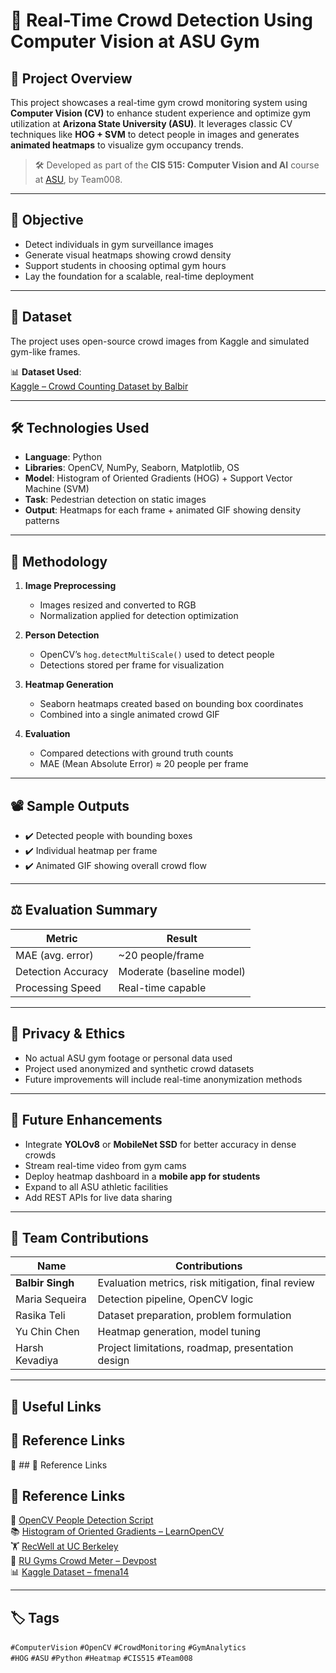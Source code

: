 # 🧠 Real-Time Crowd Detection Using Computer Vision at ASU Gym

## 📌 Project Overview

This project showcases a real-time gym crowd monitoring system using **Computer Vision (CV)** to enhance student experience and optimize gym utilization at **Arizona State University (ASU)**. It leverages classic CV techniques like **HOG + SVM** to detect people in images and generates **animated heatmaps** to visualize gym occupancy trends.

> 🛠 Developed as part of the **CIS 515: Computer Vision and AI** course at [ASU](https://www.asu.edu), by Team008.

---

## 🎯 Objective

- Detect individuals in gym surveillance images  
- Generate visual heatmaps showing crowd density  
- Support students in choosing optimal gym hours  
- Lay the foundation for a scalable, real-time deployment

---

## 📂 Dataset

The project uses open-source crowd images from Kaggle and simulated gym-like frames.

📊 **Dataset Used**:  
[Kaggle – Crowd Counting Dataset by Balbir](https://www.kaggle.com/datasets/balbir27/ai-crowd-monitoring)

---

## 🛠 Technologies Used

- **Language**: Python  
- **Libraries**: OpenCV, NumPy, Seaborn, Matplotlib, OS  
- **Model**: Histogram of Oriented Gradients (HOG) + Support Vector Machine (SVM)  
- **Task**: Pedestrian detection on static images  
- **Output**: Heatmaps for each frame + animated GIF showing density patterns

---

## 🧪 Methodology

1. **Image Preprocessing**
   - Images resized and converted to RGB
   - Normalization applied for detection optimization

2. **Person Detection**
   - OpenCV’s `hog.detectMultiScale()` used to detect people
   - Detections stored per frame for visualization

3. **Heatmap Generation**
   - Seaborn heatmaps created based on bounding box coordinates
   - Combined into a single animated crowd GIF

4. **Evaluation**
   - Compared detections with ground truth counts
   - MAE (Mean Absolute Error) ≈ 20 people per frame

---

## 📽 Sample Outputs

- ✔️ Detected people with bounding boxes  
- ✔️ Individual heatmap per frame  
- ✔️ Animated GIF showing overall crowd flow

---

## ⚖️ Evaluation Summary

| Metric              | Result             |
|---------------------|--------------------|
| MAE (avg. error)    | ~20 people/frame   |
| Detection Accuracy  | Moderate (baseline model) |
| Processing Speed    | Real-time capable  |

---

## 🔐 Privacy & Ethics

- No actual ASU gym footage or personal data used  
- Project used anonymized and synthetic crowd datasets  
- Future improvements will include real-time anonymization methods

---

## 🚀 Future Enhancements

- Integrate **YOLOv8** or **MobileNet SSD** for better accuracy in dense crowds  
- Stream real-time video from gym cams  
- Deploy heatmap dashboard in a **mobile app for students**  
- Expand to all ASU athletic facilities  
- Add REST APIs for live data sharing

---

## 👥 Team Contributions

| Name             | Contributions                                     |
|------------------|----------------------------------------------------|
| **Balbir Singh** | Evaluation metrics, risk mitigation, final review |
| Maria Sequeira   | Detection pipeline, OpenCV logic                  |
| Rasika Teli      | Dataset preparation, problem formulation         |
| Yu Chin Chen     | Heatmap generation, model tuning                 |
| Harsh Kevadiya   | Project limitations, roadmap, presentation design|

---

## 🔗 Useful Links

## 📎 Reference Links

🔗  ## 📎 Reference Links

## 📎 Reference Links

🧠 [OpenCV People Detection Script](https://github.com/opencv/opencv/blob/4.x/samples/python/peopledetect.py)  
📚 [Histogram of Oriented Gradients – LearnOpenCV](https://learnopencv.com/histogram-of-oriented-gradients/)  
🏋️ [RecWell at UC Berkeley](https://recwell.berkeley.edu/recreation-wellbeing-program-and-service-updates/)  
📱 [RU Gyms Crowd Meter – Devpost](https://devpost.com/software/ru-gyms-crowd-meter)  
📊 [Kaggle Dataset – fmena14](https://www.kaggle.com/datasets/fmena14/crowd-counting/data)

---

## 🏷 Tags

`#ComputerVision` `#OpenCV` `#CrowdMonitoring` `#GymAnalytics`  
`#HOG` `#ASU` `#Python` `#Heatmap` `#CIS515` `#Team008`
